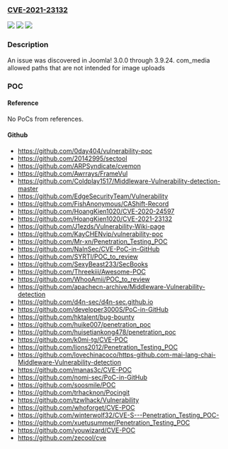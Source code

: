 ### [CVE-2021-23132](https://cve.mitre.org/cgi-bin/cvename.cgi?name=CVE-2021-23132)
![](https://img.shields.io/static/v1?label=Product&message=Joomla!%20CMS&color=blue)
![](https://img.shields.io/static/v1?label=Version&message=%3D%203.0.0-3.9.24%20&color=brighgreen)
![](https://img.shields.io/static/v1?label=Vulnerability&message=Improper%20Input%20Validation&color=brighgreen)

### Description

An issue was discovered in Joomla! 3.0.0 through 3.9.24. com_media allowed paths that are not intended for image uploads

### POC

#### Reference
No PoCs from references.

#### Github
- https://github.com/0day404/vulnerability-poc
- https://github.com/20142995/sectool
- https://github.com/ARPSyndicate/cvemon
- https://github.com/Awrrays/FrameVul
- https://github.com/Coldplay1517/Middleware-Vulnerability-detection-master
- https://github.com/EdgeSecurityTeam/Vulnerability
- https://github.com/FishAnonymous/CAShift-Record
- https://github.com/HoangKien1020/CVE-2020-24597
- https://github.com/HoangKien1020/CVE-2021-23132
- https://github.com/J1ezds/Vulnerability-Wiki-page
- https://github.com/KayCHENvip/vulnerability-poc
- https://github.com/Mr-xn/Penetration_Testing_POC
- https://github.com/NaInSec/CVE-PoC-in-GitHub
- https://github.com/SYRTI/POC_to_review
- https://github.com/SexyBeast233/SecBooks
- https://github.com/Threekiii/Awesome-POC
- https://github.com/WhooAmii/POC_to_review
- https://github.com/apachecn-archive/Middleware-Vulnerability-detection
- https://github.com/d4n-sec/d4n-sec.github.io
- https://github.com/developer3000S/PoC-in-GitHub
- https://github.com/hktalent/bug-bounty
- https://github.com/huike007/penetration_poc
- https://github.com/huisetiankong478/penetration_poc
- https://github.com/k0mi-tg/CVE-POC
- https://github.com/lions2012/Penetration_Testing_POC
- https://github.com/lovechinacoco/https-github.com-mai-lang-chai-Middleware-Vulnerability-detection
- https://github.com/manas3c/CVE-POC
- https://github.com/nomi-sec/PoC-in-GitHub
- https://github.com/soosmile/POC
- https://github.com/trhacknon/Pocingit
- https://github.com/tzwlhack/Vulnerability
- https://github.com/whoforget/CVE-POC
- https://github.com/winterwolf32/CVE-S---Penetration_Testing_POC-
- https://github.com/xuetusummer/Penetration_Testing_POC
- https://github.com/youwizard/CVE-POC
- https://github.com/zecool/cve

